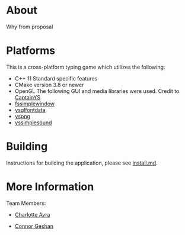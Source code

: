 # **About**

Why from proposal

# **Platforms**

This is a cross-platform typing game which utilizes the following:
   - C++ 11 Standard specific features
   - CMake version 3.8 or newer
   - OpenGL 
The following GUI and media libraries were used. Credit to [CaptainYS](https://github.com/captainys)
   - [fssimplewindow](https://github.com/captainys/public/tree/master/src/fssimplewindow)
   - [ysglfontdata]()
   - [yspng]()
   - [yssimplesound](https://github.com/captainys/public/tree/master/src/yssimplesound)
   

# **Building**

Instructions for building the application, please see [install.md](https://github.com/cgeshan/Typing-Team/blob/main/install.md). 

# **More Information**
Team Members: 

   - [Charlotte Avra](https://www.linkedin.com/in/charlotteavra/)

   - [Connor Geshan](https://www.linkedin.com/in/connorgeshan/)   
